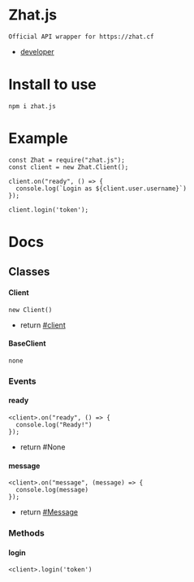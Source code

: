 # Zhat.js
```
Official API wrapper for https://zhat.cf
```
- [developer](https://zhat.cf/me/developer)

# Install to use
```
npm i zhat.js
```

# Example
```
const Zhat = require("zhat.js");
const client = new Zhat.Client();

client.on("ready", () => {
  console.log(`Login as ${client.user.username}`)
});

client.login('token');
```

# Docs
## Classes
#### Client
```
new Client()
```
- return [#client](#client)

#### BaseClient
```
none
```

### Events
#### ready
```
<client>.on("ready", () => {
  console.log("Ready!")
});
```
- return #None
#### message
```
<client>.on("message", (message) => {
  console.log(message)
});
```
- return [#Message](#message)

### Methods
#### login
```
<client>.login('token')
```
